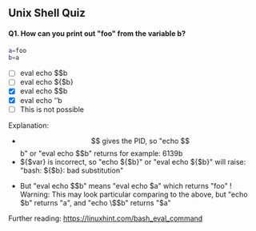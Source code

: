 ## Unix Shell Quiz

#### Q1. How can you print out "foo" from the variable b?

```bash
a=foo
b=a
```

- [ ] eval echo $$b
- [ ] eval echo ${$b}
- [x] eval echo \$$b
- [x] eval echo '$'$b
- [ ] This is not possible

Explanation:
  - $$ gives the PID, so "echo $$b" or "eval echo $$b" returns for example: 6139b
  - ${$var} is incorrect, so "echo ${$b}" or "eval echo ${$b}" will raise: "bash: ${$b}: bad substitution"
  + But "eval echo \$$b" means "eval echo $a" which returns "foo"
  ! Warning: This may look particular comparing to the above, but "echo $b" returns "a", and "echo \$$b" returns "$a"

Further reading: https://linuxhint.com/bash_eval_command
